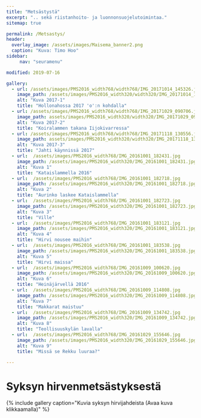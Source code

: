 ```yaml
---
title: "Metsästystä"
excerpt: ".. sekä riistanhoito- ja luonnonsuojelutoimintaa."
sitemap: true

permalink: /Metsastys/
header:
  overlay_image: /assets/images/Maisema_banner2.png
  caption: "Kuva: Timo Hoo"
sidebar:
     nav: "seuramenu"

modified: 2019-07-16

gallery:
  - url: /assets/images/PMS2016_width768/width768/IMG_20171014_145326.jpg
    image_path: /assets/images/PMS2016_width320/width320/IMG_20171014_145326.jpg
    alt: "Kuva 2017-1"
    title: "Hollonahossa 2017 'o':n kohdalla"
  - url: /assets/images/PMS2016_width768/width768/IMG_20171029_090706.jpg
    image_path: assets/images/PMS2016_width320/width320/IMG_20171029_090706.jpg
    alt: "Kuva 2017-2"
    title: "Koiralammen takana Iijokivarressa"
  - url: /assets/images/PMS2016_width768/width768/IMG_20171118_130556.jpg
    image_path: assets/images/PMS2016_width320/width320/IMG_20171118_130556.jpg
    alt: "Kuva 2017-3"
    title: "Jahti käynnissä 2017"
  - url:  /assets/images/PMS2016_width768/IMG_20161001_182431.jpg
    image_path: /assets/images/PMS2016_width320/IMG_20161001_182431.jpg
    alt: "Kuva 1"
    title: "Kataislammella 2016"
  - url:  /assets/images/PMS2016_width768/IMG_20161001_182718.jpg
    image_path: /assets/images/PMS2016_width320/IMG_20161001_182718.jpg
    alt: "Kuva 2"
    title: "Aurinko laskee Kataislammella"
  - url:  /assets/images/PMS2016_width768/IMG_20161001_182723.jpg
    image_path: /assets/images/PMS2016_width320/IMG_20161001_182723.jpg
    alt: "Kuva 3"
    title: "Ville"
  - url:  /assets/images/PMS2016_width768/IMG_20161001_183121.jpg
    image_path: /assets/images/PMS2016_width320/IMG_20161001_183121.jpg
    alt: "Kuva 4"
    title: "Hirvi nousee maihin"
  - url:  /assets/images/PMS2016_width768/IMG_20161001_183538.jpg
    image_path: /assets/images/PMS2016_width320/IMG_20161001_183538.jpg
    alt: "Kuva 5"
    title: "Hirvi maissa"
  - url:  /assets/images/PMS2016_width768/IMG_20161009_100620.jpg
    image_path: /assets/images/PMS2016_width320/IMG_20161009_100620.jpg
    alt: "Kuva 6"
    title: "Heinäjärvellä 2016"
  - url:  /assets/images/PMS2016_width768/IMG_20161009_114808.jpg
    image_path: /assets/images/PMS2016_width320/IMG_20161009_114808.jpg
    alt: "Kuva 7"
    title: "Makkarat maistuu"
  - url:  /assets/images/PMS2016_width768/IMG_20161009_134742.jpg
    image_path: /assets/images/PMS2016_width320/IMG_20161009_134742.jpg
    alt: "Kuva 8"
    title: "Teollisuuskylän lavalla"
  - url:  /assets/images/PMS2016_width768/IMG_20161029_155646.jpg
    image_path: /assets/images/PMS2016_width320/IMG_20161029_155646.jpg
    alt: "Kuva 9"
    title: "Missä se Rekku luuraa?"

---
```


# Syksyn hirvenmetsästyksestä

{% include gallery caption="Kuvia syksyn hirvijahdeista (Avaa kuva klikkaamalla)" %}
